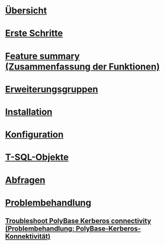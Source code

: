 # [Übersicht](polybase-guide.md)  
# [Erste Schritte](get-started-with-polybase.md)  
# [Feature summary (Zusammenfassung der Funktionen)](polybase-versioned-feature-summary.md)  
# [Erweiterungsgruppen](polybase-scale-out-groups.md)  
# [Installation](polybase-installation.md)  
# [Konfiguration](polybase-configuration.md)  
# [T-SQL-Objekte](polybase-t-sql-objects.md)  
# [Abfragen](polybase-queries.md)  
# [Problembehandlung](polybase-troubleshooting.md) 
## [Troubleshoot PolyBase Kerberos connectivity (Problembehandlung: PolyBase-Kerberos-Konnektivität)](polybase-troubleshoot-connectivity.md)   

